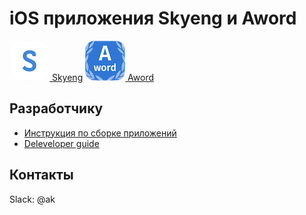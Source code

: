 # iOS приложения Skyeng и Aword
[![Skyeng](docs/img/skyeng_logo.png) Skyeng](https://itunes.apple.com/ru/app/words-naucnyj-trenazer-anglijskih/id1065290732)  [![Aword](docs/img/aword_logo.png) Aword](https://itunes.apple.com/ru/app/%D0%B0%D0%BD%D0%B3%D0%BB%D0%B8%D0%B9%D1%81%D0%BA%D0%B8%D0%B9-%D1%8F%D0%B7%D1%8B%D0%BA-%D1%83%D1%87%D0%B8%D0%BC-%D1%81%D0%BB%D0%BE%D0%B2%D0%B0/id1112765220)

## Разработчику
* [Инструкция по сборке приложений](docs/build_instructions.md)
* [Deleveloper guide](docs/README.md)

## Контакты
Slack: @ak
